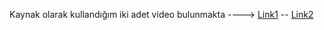 Kaynak olarak kullandığım iki adet video bulunmakta ---->
[Link1](https://www.youtube.com/watch?v=ThuQPOpMEFg&ab_channel=KODAKTIFVIDEOEGITIM) --
[Link2](https://www.youtube.com/watch?v=mwl95yvl-n0&ab_channel=LEARNMUXTAMIL)
